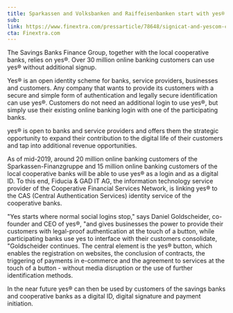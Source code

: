```yaml
---
title: Sparkassen and Volksbanken and Raiffeisenbanken start with yes® in the summer of 2019
sub: 
link: https://www.finextra.com/pressarticle/78648/signicat-and-yescom-collaborate-on-digital-identity-service-in-germany
cta: Finextra.com
---
```


The Savings Banks Finance Group, together with the local cooperative banks, relies on yes®. Over 30 million online banking customers can use yes® without additional signup.

Yes® is an open identity scheme for banks, service providers, businesses and customers. Any company that wants to provide its customers with a secure and simple form of authentication and legally secure identification can use yes®. Customers do not need an additional login to use yes®, but simply use their existing online banking login with one of the participating banks.

yes® is open to banks and service providers and offers them the strategic opportunity to expand their contribution to the digital life of their customers and tap into additional revenue opportunities.

As of mid-2019, around 20 million online banking customers of the Sparkassen-Finanzgruppe and 15 million online banking customers of the local cooperative banks will be able to use yes® as a login and as a digital ID. To this end, Fiducia & GAD IT AG, the information technology service provider of the Cooperative Financial Services Network, is linking yes® to the CAS (Central Authentication Services) identity service of the cooperative banks.

"Yes starts where normal social logins stop," says Daniel Goldscheider, co-founder and CEO of yes®, "and gives businesses the power to provide their customers with legal-proof authentication at the touch of a button, while participating banks use yes to interface with their customers consolidate, "Goldscheider continues. The central element is the yes® button, which enables the registration on websites, the conclusion of contracts, the triggering of payments in e-commerce and the agreement to services at the touch of a button - without media disruption or the use of further identification methods.

In the near future yes® can then be used by customers of the savings banks and cooperative banks as a digital ID, digital signature and payment initiation.